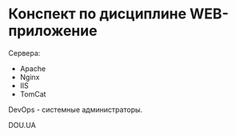 # Конспект по дисциплине WEB-приложение

Сервера:
- Apache
- Nginx
- IIS
- TomCat

DevOps - системные администраторы.

DOU.UA
